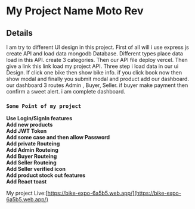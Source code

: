 # My Project Name Moto Rev



## Details
I am try to different UI design in this project. First of all
will i use express js create API and load data mongodb Database. Different types place data load in this API. create 3 categories.
Then our API file deploy vercel. Then give a link this link load my project API. Three step i load data in our ui Design.  If click one bike then show bike info. if you click book now then show modal and finally you submit modal and product add our dashboard.
our dashboard 3 routes Admin , Buyer, Seller. 
if buyer make payment then confirm a sweet alert. i am complete dashboard. 

 ### `Some Point of my project`

**Use Login/SignIn features** \
**Add new products** \
**Add JWT Token** \
**Add some case and then allow Password** \
**Add private Routeing** \
**Add Admin Routeing** \
**Add Buyer Routeing** \
**Add Seller Routeing** \
**Add Seller verified icon** \
**Add product stock out features** \
**Add React toast** 

My project Live:[https://bike-expo-6a5b5.web.app/](https://bike-expo-6a5b5.web.app/)


